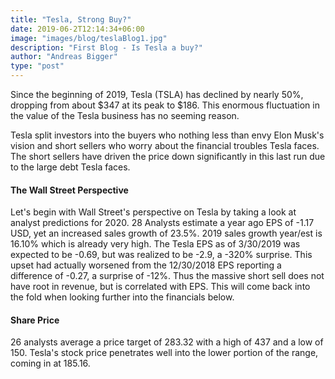 ```yaml
---
title: "Tesla, Strong Buy?"
date: 2019-06-2T12:14:34+06:00
image: "images/blog/teslaBlog1.jpg"
description: "First Blog - Is Tesla a buy?"
author: "Andreas Bigger"
type: "post"
---
```


Since the beginning of 2019, Tesla (TSLA) has declined by nearly 50%, dropping from about $347 at its peak to $186. This enormous fluctuation in the value of the Tesla business has no seeming reason. 

Tesla split investors into the buyers who nothing less than envy Elon Musk's vision and short sellers who worry about the financial troubles Tesla faces. The short sellers have driven the price down significantly in this last run due to the large debt Tesla faces.

#### The Wall Street Perspective

Let's begin with Wall Street's perspective on Tesla by taking a look at analyst predictions for 2020. 28 Analysts estimate a year ago EPS of -1.17 USD, yet an increased sales growth of 23.5%. 2019 sales growth year/est is 16.10% which is already very high. The Tesla EPS as of 3/30/2019 was expected to be -0.69, but was realized to be -2.9, a -320% surprise. This upset had actually worsened from the 12/30/2018 EPS reporting a difference of -0.27, a surprise of -12%. Thus the massive short sell does not have root in revenue, but is correlated with EPS. This will come back into the fold when looking further into the financials below.

#### Share Price

26 analysts average a price target of 283.32 with a high of 437 and a low of 150. Tesla's stock price penetrates well into the lower portion of the range, coming in at 185.16. 